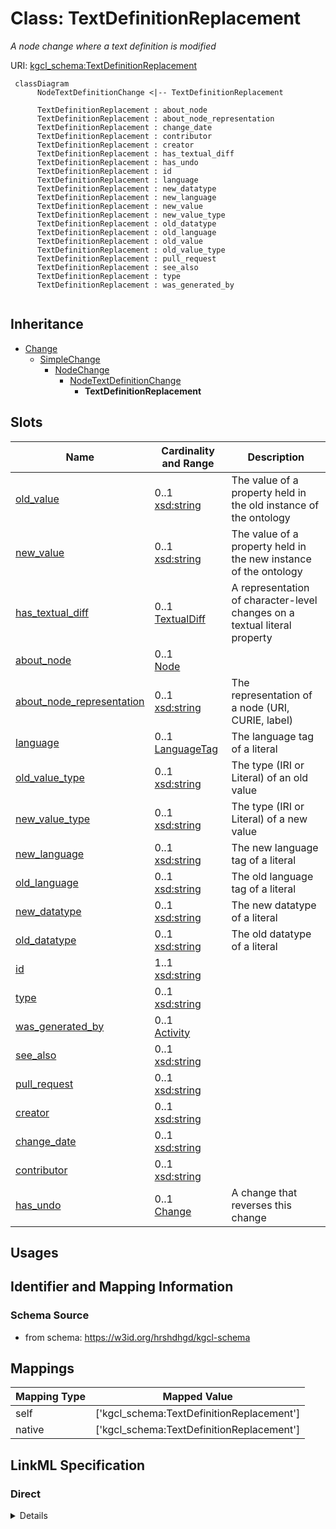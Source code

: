 # Class: TextDefinitionReplacement
_A node change where a text definition is modified_





URI: [kgcl_schema:TextDefinitionReplacement](https://w3id.org/kgcl-schema/TextDefinitionReplacement)




```mermaid
 classDiagram
      NodeTextDefinitionChange <|-- TextDefinitionReplacement
      
      TextDefinitionReplacement : about_node
      TextDefinitionReplacement : about_node_representation
      TextDefinitionReplacement : change_date
      TextDefinitionReplacement : contributor
      TextDefinitionReplacement : creator
      TextDefinitionReplacement : has_textual_diff
      TextDefinitionReplacement : has_undo
      TextDefinitionReplacement : id
      TextDefinitionReplacement : language
      TextDefinitionReplacement : new_datatype
      TextDefinitionReplacement : new_language
      TextDefinitionReplacement : new_value
      TextDefinitionReplacement : new_value_type
      TextDefinitionReplacement : old_datatype
      TextDefinitionReplacement : old_language
      TextDefinitionReplacement : old_value
      TextDefinitionReplacement : old_value_type
      TextDefinitionReplacement : pull_request
      TextDefinitionReplacement : see_also
      TextDefinitionReplacement : type
      TextDefinitionReplacement : was_generated_by
      

```





## Inheritance
* [Change](Change.md)
    * [SimpleChange](SimpleChange.md)
        * [NodeChange](NodeChange.md)
            * [NodeTextDefinitionChange](NodeTextDefinitionChange.md)
                * **TextDefinitionReplacement**



## Slots

| Name | Cardinality and Range  | Description  |
| ---  | ---  | --- |
| [old_value](old_value.md) | 0..1 <br/> [xsd:string](xsd:string)  | The value of a property held in the old instance of the ontology  |
| [new_value](new_value.md) | 0..1 <br/> [xsd:string](xsd:string)  | The value of a property held in the new instance of the ontology  |
| [has_textual_diff](has_textual_diff.md) | 0..1 <br/> [TextualDiff](TextualDiff.md)  | A representation of character-level changes on a textual literal property  |
| [about_node](about_node.md) | 0..1 <br/> [Node](Node.md)  |   |
| [about_node_representation](about_node_representation.md) | 0..1 <br/> [xsd:string](xsd:string)  | The representation of a node (URI, CURIE, label)   |
| [language](language.md) | 0..1 <br/> [LanguageTag](LanguageTag.md)  | The language tag of a literal  |
| [old_value_type](old_value_type.md) | 0..1 <br/> [xsd:string](xsd:string)  | The type (IRI or Literal) of an old value  |
| [new_value_type](new_value_type.md) | 0..1 <br/> [xsd:string](xsd:string)  | The type (IRI or Literal) of a new value  |
| [new_language](new_language.md) | 0..1 <br/> [xsd:string](xsd:string)  | The new language tag of a literal  |
| [old_language](old_language.md) | 0..1 <br/> [xsd:string](xsd:string)  | The old language tag of a literal  |
| [new_datatype](new_datatype.md) | 0..1 <br/> [xsd:string](xsd:string)  | The new datatype of a literal  |
| [old_datatype](old_datatype.md) | 0..1 <br/> [xsd:string](xsd:string)  | The old datatype of a literal  |
| [id](id.md) | 1..1 <br/> [xsd:string](xsd:string)  |   |
| [type](type.md) | 0..1 <br/> [xsd:string](xsd:string)  |   |
| [was_generated_by](was_generated_by.md) | 0..1 <br/> [Activity](Activity.md)  |   |
| [see_also](see_also.md) | 0..1 <br/> [xsd:string](xsd:string)  |   |
| [pull_request](pull_request.md) | 0..1 <br/> [xsd:string](xsd:string)  |   |
| [creator](creator.md) | 0..1 <br/> [xsd:string](xsd:string)  |   |
| [change_date](change_date.md) | 0..1 <br/> [xsd:string](xsd:string)  |   |
| [contributor](contributor.md) | 0..1 <br/> [xsd:string](xsd:string)  |   |
| [has_undo](has_undo.md) | 0..1 <br/> [Change](Change.md)  | A change that reverses this change  |


## Usages



## Identifier and Mapping Information







### Schema Source


* from schema: https://w3id.org/hrshdhgd/kgcl-schema







## Mappings

| Mapping Type | Mapped Value |
| ---  | ---  |
| self | ['kgcl_schema:TextDefinitionReplacement'] |
| native | ['kgcl_schema:TextDefinitionReplacement'] |


## LinkML Specification

<!-- TODO: investigate https://stackoverflow.com/questions/37606292/how-to-create-tabbed-code-blocks-in-mkdocs-or-sphinx -->

### Direct

<details>
```yaml
name: text definition replacement
description: A node change where a text definition is modified
from_schema: https://w3id.org/hrshdhgd/kgcl-schema
rank: 1000
is_a: node text definition change
slots:
- old value
- new value
- has textual diff

```
</details>

### Induced

<details>
```yaml
name: text definition replacement
description: A node change where a text definition is modified
from_schema: https://w3id.org/hrshdhgd/kgcl-schema
rank: 1000
is_a: node text definition change
attributes:
  old value:
    name: old value
    description: The value of a property held in the old instance of the ontology
    from_schema: https://w3id.org/hrshdhgd/kgcl-schema
    rank: 1000
    alias: old_value
    owner: text definition replacement
    domain_of:
    - simple change
    - node rename
    - set language for name
    - remove synonym
    - synonym replacement
    - synonym predicate change
    - remove text definition
    - text definition replacement
    range: string
  new value:
    name: new value
    description: The value of a property held in the new instance of the ontology
    from_schema: https://w3id.org/hrshdhgd/kgcl-schema
    rank: 1000
    alias: new_value
    owner: text definition replacement
    domain_of:
    - simple change
    - node rename
    - set language for name
    - new synonym
    - synonym replacement
    - synonym predicate change
    - new text definition
    - text definition replacement
    range: string
  has textual diff:
    name: has textual diff
    description: A representation of character-level changes on a textual literal
      property. For example, if a text definition may change by only a single character
      such as addition of a period, it is useful to be able to see this visually.
    comments:
    - this is NOT for representing the diff of the change as a whole.
    from_schema: https://w3id.org/hrshdhgd/kgcl-schema
    rank: 1000
    domain: change
    alias: has_textual_diff
    owner: text definition replacement
    domain_of:
    - node rename
    - synonym replacement
    - synonym predicate change
    - text definition replacement
    range: textual diff
  about node:
    name: about node
    from_schema: https://w3id.org/hrshdhgd/kgcl-schema
    rank: 1000
    is_a: about
    multivalued: false
    alias: about_node
    owner: text definition replacement
    domain_of:
    - node change
    range: node
  about node representation:
    name: about node representation
    description: 'The representation of a node (URI, CURIE, label) '
    deprecated: no longer required
    from_schema: https://w3id.org/hrshdhgd/kgcl-schema
    rank: 1000
    alias: about_node_representation
    owner: text definition replacement
    domain_of:
    - node change
    range: string
  language:
    name: language
    description: The language tag of a literal
    from_schema: https://w3id.org/hrshdhgd/kgcl-schema
    rank: 1000
    alias: language
    owner: text definition replacement
    domain_of:
    - edge change
    - node change
    - new synonym
    - node creation
    range: language tag
  old value type:
    name: old value type
    description: The type (IRI or Literal) of an old value
    deprecated: no longer required
    from_schema: https://w3id.org/hrshdhgd/kgcl-schema
    rank: 1000
    alias: old_value_type
    owner: text definition replacement
    domain_of:
    - simple change
    range: string
  new value type:
    name: new value type
    description: The type (IRI or Literal) of a new value
    deprecated: no longer required
    from_schema: https://w3id.org/hrshdhgd/kgcl-schema
    rank: 1000
    alias: new_value_type
    owner: text definition replacement
    domain_of:
    - simple change
    range: string
  new language:
    name: new language
    description: The new language tag of a literal
    from_schema: https://w3id.org/hrshdhgd/kgcl-schema
    rank: 1000
    alias: new_language
    owner: text definition replacement
    domain_of:
    - simple change
    - node rename
    range: string
  old language:
    name: old language
    description: The old language tag of a literal
    from_schema: https://w3id.org/hrshdhgd/kgcl-schema
    rank: 1000
    alias: old_language
    owner: text definition replacement
    domain_of:
    - simple change
    - node rename
    range: string
  new datatype:
    name: new datatype
    description: The new datatype of a literal
    from_schema: https://w3id.org/hrshdhgd/kgcl-schema
    rank: 1000
    alias: new_datatype
    owner: text definition replacement
    domain_of:
    - simple change
    range: string
  old datatype:
    name: old datatype
    description: The old datatype of a literal
    from_schema: https://w3id.org/hrshdhgd/kgcl-schema
    rank: 1000
    alias: old_datatype
    owner: text definition replacement
    domain_of:
    - simple change
    range: string
  id:
    name: id
    from_schema: https://w3id.org/kgcl_schema/basics
    rank: 1000
    identifier: true
    alias: id
    owner: text definition replacement
    domain_of:
    - change
    - activity
    - agent
    - node
    range: string
  type:
    name: type
    from_schema: https://w3id.org/hrshdhgd/kgcl-schema
    rank: 1000
    slot_uri: rdf:type
    designates_type: true
    alias: type
    owner: text definition replacement
    domain_of:
    - change
    range: string
  was generated by:
    name: was generated by
    from_schema: https://w3id.org/kgcl_schema/prov
    rank: 1000
    slot_uri: prov:wasGeneratedBy
    alias: was_generated_by
    owner: text definition replacement
    domain_of:
    - change
    range: activity
  see also:
    name: see also
    from_schema: https://w3id.org/hrshdhgd/kgcl-schema
    rank: 1000
    slot_uri: rdfs:seeAlso
    alias: see_also
    owner: text definition replacement
    domain_of:
    - change
    range: string
  pull request:
    name: pull request
    from_schema: https://w3id.org/hrshdhgd/kgcl-schema
    rank: 1000
    alias: pull_request
    owner: text definition replacement
    domain_of:
    - change
    range: string
  creator:
    name: creator
    from_schema: https://w3id.org/hrshdhgd/kgcl-schema
    rank: 1000
    slot_uri: dcterms:creator
    alias: creator
    owner: text definition replacement
    domain_of:
    - change
    range: string
  change date:
    name: change date
    from_schema: https://w3id.org/hrshdhgd/kgcl-schema
    rank: 1000
    slot_uri: dcterms:date
    alias: change_date
    owner: text definition replacement
    domain_of:
    - change
    range: string
  contributor:
    name: contributor
    from_schema: https://w3id.org/hrshdhgd/kgcl-schema
    rank: 1000
    slot_uri: dcterms:creator
    alias: contributor
    owner: text definition replacement
    domain_of:
    - change
    range: string
  has undo:
    name: has undo
    description: A change that reverses this change
    from_schema: https://w3id.org/hrshdhgd/kgcl-schema
    rank: 1000
    domain: change
    multivalued: false
    alias: has_undo
    owner: text definition replacement
    domain_of:
    - change
    range: change

```
</details>